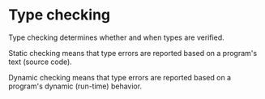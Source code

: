 # Type checking

Type checking determines whether and when types are verified.

Static checking means that type errors are reported based on a program's text (source code).

Dynamic checking means that type errors are reported based on a program's dynamic (run-time) behavior.

